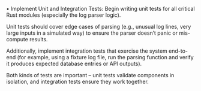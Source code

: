 •	Implement Unit and Integration Tests: Begin writing unit tests for all critical Rust modules (especially the log parser logic). 

Unit tests should cover edge cases of parsing (e.g., unusual log lines, very large inputs in a simulated way) to ensure the parser doesn’t panic or mis-compute results. 

Additionally, implement integration tests that exercise the system end-to-end (for example, using a fixture log file, run the parsing function and verify it produces expected database entries or API outputs). 

Both kinds of tests are important – unit tests validate components in isolation, and integration tests ensure they work together.
